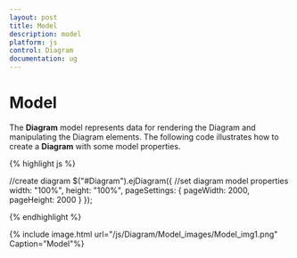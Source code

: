 ```yaml
---
layout: post
title: Model
description: model
platform: js
control: Diagram
documentation: ug
---
```


# Model

The **Diagram** model represents data for rendering the Diagram and manipulating the Diagram elements. The following code illustrates how to create a **Diagram** with some model properties.

{% highlight js %}

//create diagram
$("#Diagram").ejDiagram({
  //set diagram model properties
  width: "100%",
  height: "100%",
  pageSettings: { pageWidth: 2000, pageHeight: 2000 }
});

{% endhighlight %}

{% include image.html url="/js/Diagram/Model_images/Model_img1.png" Caption="Model"%}
